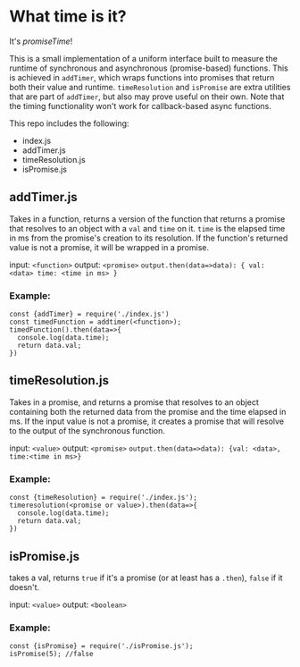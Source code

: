# What time is it?

It's _promiseTime_!

This is a small implementation of a uniform interface built to measure the runtime of synchronous and asynchronous (promise-based) functions. This is achieved in `addTimer`, which wraps functions into promises that return both their value and runtime. `timeResolution` and `isPromise` are extra utilities that are part of `addTimer`, but also may prove useful on their own. Note that the timing functionality won't work for callback-based async functions.

This repo includes the following:

- index.js
- addTimer.js
- timeResolution.js
- isPromise.js

## addTimer.js

Takes in a function, returns a version of the function that returns a promise that resolves to an object with a `val` and `time` on it. `time` is the elapsed time in ms from the promise's creation to its resolution. If the function's returned value is not a promise, it will be wrapped in a promise.

input: `<function>`
output: `<promise>`
`output.then(data=>data): { val: <data> time: <time in ms> }`

### Example:

```
const {addTimer} = require('./index.js')
const timedFunction = addtimer(<function>);
timedFunction().then(data=>{
  console.log(data.time);
  return data.val;
})
```

## timeResolution.js

Takes in a promise, and returns a promise that resolves to an object containing both the returned data from the promise and the time elapsed in ms. If the input value is not a promise, it creates a promise that will resolve to the output of the synchronous function. 

input: `<value>`
output: `<promise>`
`output.then(data=>data): {val: <data>, time:<time in ms>}`

### Example:
```
const {timeResolution} = require('./index.js');
timeresolution(<promise or value>).then(data=>{
  console.log(data.time);
  return data.val;
})
```

## isPromise.js

takes a val, returns `true` if it's a promise (or at least has a `.then`), `false` if it doesn't.

input: `<value>`
output: `<boolean>`

### Example:
```
const {isPromise} = require('./isPromise.js');
isPromise(5); //false
```








